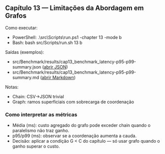 ## Capítulo 13 — Limitações da Abordagem em Grafos

Como executar:

- PowerShell: .\\src\\Scripts\\run.ps1 -chapter 13 -mode b
- Bash: bash src/Scripts/run.sh 13 b

Saídas (exemplos):

- src/Benchmark/results/cap13_benchmark_latency-p95-p99-summary.json ([abrir JSON](../../src/Benchmark/results/cap13_benchmark_latency-p95-p99-summary.json))
- src/Benchmark/results/cap13_benchmark_latency-p95-p99-summary.md ([abrir Markdown](../../src/Benchmark/results/cap13_benchmark_latency-p95-p99-summary.md))

Notas:

- Chain: CSV→JSON trivial
- Graph: ramos superficiais com sobrecarga de coordenação

### Como interpretar as métricas

- Média (ms): custo agregado do grafo pode exceder chain quando o paralelismo não traz ganho.
- p95/p99 (ms): observar se a coordenação aumenta a cauda.
- Decisão: aplicar a condição G < C do capítulo — só usar grafo quando o ganho superar o custo.


